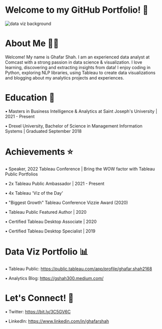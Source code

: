  # Welcome to my GitHub Portfolio! :wave:
![data viz background](https://user-images.githubusercontent.com/69779897/236647219-a3b1d619-5f91-481d-b1d7-83890adf27ba.jpeg)

# About Me 👨‍💻

Welcome! My name is Ghafar Shah. I am an experienced data analyst at Comcast with a strong passion in data science & visualization. I love learning, discovering and extracting insights from data! I enjoy coding in Python, exploring NLP libraries, using Tableau to create data visualizations and blogging about my analytics projects and experiences.

# Education 🏫

• Masters in Business Intelligence & Analytics at Saint Joseph's University | 2021 - Present

• Drexel University, Bachelor of Science in Management Information Systems | Graduated September 2018

# Achievements ⭐

• Speaker, 2022 Tableau Conference | Bring the WOW factor with Tableau Public Portfolios

• 2x Tableau Public Ambassador | 2021 - Present

• 4x Tableau 'Viz of the Day'

• "Biggest Growth" Tableau Conference Vizzie Award (2020)

• Tableau Public Featured Author | 2020

• Certified Tableau Desktop Associate | 2020

• Certified Tableau Desktop Specialist | 2019

# Data Viz Portfolio 📊

• Tableau Public: https://public.tableau.com/app/profile/ghafar.shah2168

• Analytics Blog: https://gshah300.medium.com/

# Let's Connect! 🤝

• Twitter: https://bit.ly/3C5GV6C

• LinkedIn: https://www.linkedin.com/in/ghafarshah





